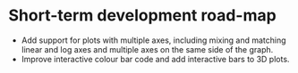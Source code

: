 # Short-term development road-map #

  * Add support for plots with multiple axes, including mixing and matching linear and log axes and multiple axes on the same side of the graph.
  * Improve interactive colour bar code and add interactive bars to 3D plots.